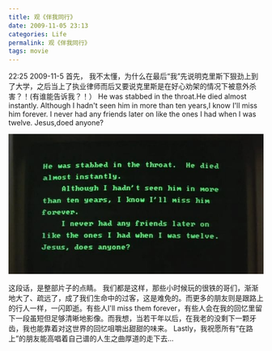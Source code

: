 ```yaml
---
title: 观《伴我同行》
date: 2009-11-05 23:13
categories: Life
permalink: 观《伴我同行》
tags: movie
---
```


22:25 2009-11-5
首先，
我不太懂，为什么在最后“我”先说明克里斯下狠劲上到了大学，之后当上了执业律师而后又要说克里斯是在好心劝架的情况下被意外杀害？！(有谁能告诉我？！）
He was stabbed in the throat.He died almost instantly.
Although I hadn't seen him in more than ten years,I know I'll miss him forever.
I never had any friends later on like the ones I had when I was twelve.
Jesus,doed anyone?

![](/image/图/观《伴我同行》01.jpg)

这段话，是整部片子的点睛。
我们都是这样，那些小时候玩的很铁的哥们，渐渐地大了、疏远了，成了我们生命中的过客，这是难免的。而更多的朋友则是跟路上的行人一样，一闪即逝。有些人I'll miss them forever，有些人会在我的回忆里留下一段虽短但足够清晰地影像。而我想，当若干年以后，在我老的没剩下一颗牙齿，我也能靠着对这世界的回忆咀嚼出甜甜的味来。
Lastly，我祝愿所有“在路上”的朋友能高唱着自己谱的人生之曲厚道的走下去...